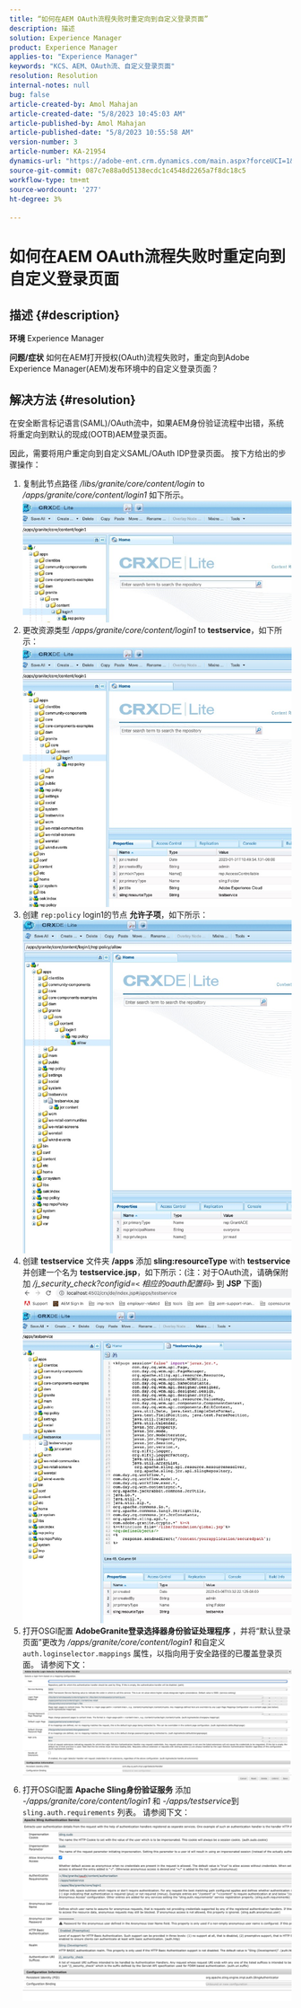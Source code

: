 ```yaml
---
title: “如何在AEM OAuth流程失败时重定向到自定义登录页面”
description: 描述
solution: Experience Manager
product: Experience Manager
applies-to: "Experience Manager"
keywords: "KCS、AEM、OAuth流、自定义登录页面"
resolution: Resolution
internal-notes: null
bug: false
article-created-by: Amol Mahajan
article-created-date: "5/8/2023 10:45:03 AM"
article-published-by: Amol Mahajan
article-published-date: "5/8/2023 10:55:58 AM"
version-number: 3
article-number: KA-21954
dynamics-url: "https://adobe-ent.crm.dynamics.com/main.aspx?forceUCI=1&pagetype=entityrecord&etn=knowledgearticle&id=e93f925e-8ded-ed11-8849-6045bd006295"
source-git-commit: 087c7e88a0d5138ecdc1c4548d2265a7f8dc18c5
workflow-type: tm+mt
source-wordcount: '277'
ht-degree: 3%

---
```


# 如何在AEM OAuth流程失败时重定向到自定义登录页面

## 描述 {#description}

<b>环境</b>
Experience Manager


<b>问题/症状</b>
如何在AEM打开授权(OAuth)流程失败时，重定向到Adobe Experience Manager(AEM)发布环境中的自定义登录页面？


## 解决方法 {#resolution}


在安全断言标记语言(SAML)/OAuth流中，如果AEM身份验证流程中出错，系统将重定向到默认的现成(OOTB)AEM登录页面。

因此，需要将用户重定向到自定义SAML/OAuth IDP登录页面。 按下方给出的步骤操作：

1. 复制此节点路径 */libs/granite/core/content/login* to */apps/granite/core/content/login1* 如下所示。![](assets/704db5a9-53eb-ed11-a7c6-6045bd006e5a.png)
2. 更改资源类型 */apps/granite/core/content/login1* to <b>testservice</b>，如下所示：![](assets/25e0ebb5-ede4-ed11-a7c7-6045bd006a22.png)
3. 创建 `rep:policy` login1的节点 <b>允许子项</b>，如下所示：![](assets/cc0347ce-ede4-ed11-a7c7-6045bd006a22.png)
4. 创建 <b>testservice</b> 文件夹 <b>/apps</b> 添加 <b>sling:resourceType</b> with <b>testservice</b> 并创建一个名为 <b>testservice.jsp</b>，如下所示：(注：对于OAuth流，请确保附加 */j_security_check?configid=`<` 相应的oauth配置码`>`* 到 <b>JSP</b> 下面)![](assets/aec657e1-ede4-ed11-a7c7-6045bd006a22.png)
5. 打开OSGI配置 <b>AdobeGranite登录选择器身份验证处理程序</b> ，并将“默认登录页面”更改为 */apps/granite/core/content/login1* 和自定义 `auth.loginselector.mappings` 属性，以指向用于安全路径的已覆盖登录页面。 请参阅下文：![](assets/b45869f6-ede4-ed11-a7c7-6045bd006a22.png)
6. 打开OSGI配置 <b>Apache Sling身份验证服务</b> 添加 *-/apps/granite/core/content/login1* 和 *-/apps/testservice*&#x200B;到 `sling.auth.requirements` 列表。 请参阅下文：![](assets/494fad08-eee4-ed11-a7c7-6045bd006a22.png)

